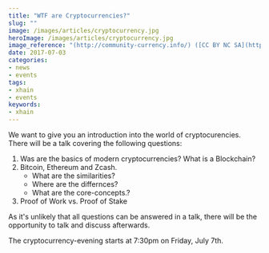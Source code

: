 ```yaml
---
title: "WTF are Cryptocurrencies?"
slug: ""
image: /images/articles/cryptocurrency.jpg
heroImage: /images/articles/cryptocurrency.jpg
image_reference: "(http://community-currency.info/) ([CC BY NC SA](https://creativecommons.org/publicdomain/zero/1.0/deed.de))"
date: 2017-07-03
categories:
- news
- events
tags:
- xhain
- events
keywords:
- xhain
---
```


We want to give you an introduction into the world of cryptocurencies.
There will be a talk covering the following questions:

1. Was are the basics of modern cryptocurrencies? What is a Blockchain?
2. Bitcoin, Ethereum and Zcash.
	- What are the similarities? 
	- Where are the differnces?
	- What are the core-concepts.?
3. Proof of Work vs. Proof of Stake

As it's unlikely that all questions can be answered in a talk, there will be the opportunity to talk and discuss afterwards.

The cryptocurrency-evening starts at 7:30pm on Friday, July 7th.
